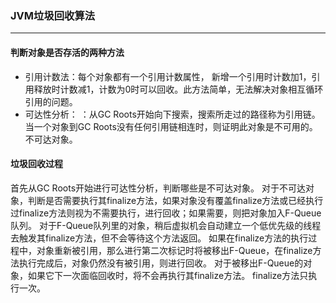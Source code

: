 ### JVM垃圾回收算法

---

#### 判断对象是否存活的两种方法

+ 引用计数法：每个对象都有一个引用计数属性， 新增一个引用时计数加1，引用释放时计数减1，计数为0时可以回收。此方法简单，无法解决对象相互循环引用的问题。 
+ 可达性分析： ：从GC Roots开始向下搜索，搜索所走过的路径称为引用链。当一个对象到GC Roots没有任何引用链相连时，则证明此对象是不可用的。不可达对象。 

#### 垃圾回收过程

首先从GC Roots开始进行可达性分析，判断哪些是不可达对象。
对于不可达对象，判断是否需要执行其finalize方法，如果对象没有覆盖finalize方法或已经执行过finalize方法则视为不需要执行，进行回收；如果需要，则把对象加入F-Queue队列。
对于F-Queue队列里的对象，稍后虚拟机会自动建立一个低优先级的线程去触发其finalize方法，但不会等待这个方法返回。
如果在finalize方法的执行过程中，对象重新被引用，那么进行第二次标记时将被移出F-Queue，在finalize方法执行完成后，对象仍然没有被引用，则进行回收。
对于被移出F-Queue的对象，如果它下一次面临回收时，将不会再执行其finalize方法。
finalize方法只执行一次。 


